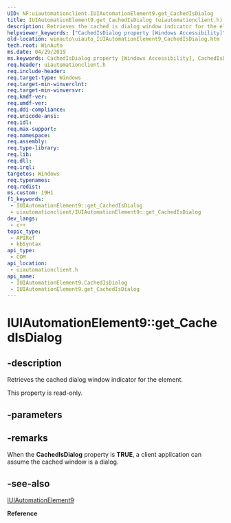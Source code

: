 ```yaml
---
UID: NF:uiautomationclient.IUIAutomationElement9.get_CachedIsDialog
title: IUIAutomationElement9.get_CachedIsDialog (uiautomationclient.h)
description: Retrieves the cached is dialog window indicator for the element.
helpviewer_keywords: ["CachedIsDialog property [Windows Accessibility]","CachedIsDialog property [Windows Accessibility]","IUIAutomationElement9 interface","IUIAutomationElement9 interface [Windows Accessibility]","CachedIsDialog property","IUIAutomationElement9.CachedIsDialog","IUIAutomationElement9.get_CachedIsDialog","IUIAutomationElement9::CachedIsDialog","IUIAutomationElement9::get_CachedIsDialog","get_CachedIsDialog","uiautomationclient/IUIAutomationElement9::CachedIsDialog","uiautomationclient/IUIAutomationElement9::get_CachedIsDialog","winauto.uiauto_IUIAutomationElement9_CachedIsDialog"]
old-location: winauto\uiauto_IUIAutomationElement9_CachedIsDialog.htm
tech.root: WinAuto
ms.date: 04/29/2019
ms.keywords: CachedIsDialog property [Windows Accessibility], CachedIsDialog property [Windows Accessibility],IUIAutomationElement9 interface, IUIAutomationElement9 interface [Windows Accessibility],CachedIsDialog property, IUIAutomationElement9.CachedIsDialog, IUIAutomationElement9.get_CachedIsDialog, IUIAutomationElement9::CachedIsDialog, IUIAutomationElement9::get_CachedIsDialog, get_CachedIsDialog, uiautomationclient/IUIAutomationElement9::CachedIsDialog, uiautomationclient/IUIAutomationElement9::get_CachedIsDialog, winauto.uiauto_IUIAutomationElement9_CachedIsDialog
req.header: uiautomationclient.h
req.include-header: 
req.target-type: Windows
req.target-min-winverclnt: 
req.target-min-winversvr: 
req.kmdf-ver: 
req.umdf-ver: 
req.ddi-compliance: 
req.unicode-ansi: 
req.idl: 
req.max-support: 
req.namespace: 
req.assembly: 
req.type-library: 
req.lib: 
req.dll: 
req.irql: 
targetos: Windows
req.typenames: 
req.redist: 
ms.custom: 19H1
f1_keywords:
 - IUIAutomationElement9::get_CachedIsDialog
 - uiautomationclient/IUIAutomationElement9::get_CachedIsDialog
dev_langs:
 - c++
topic_type:
 - APIRef
 - kbSyntax
api_type:
 - COM
api_location:
 - uiautomationclient.h
api_name:
 - IUIAutomationElement9.CachedIsDialog
 - IUIAutomationElement9.get_CachedIsDialog
---
```


# IUIAutomationElement9::get_CachedIsDialog


## -description

Retrieves the cached dialog window indicator for the element.

This property is read-only.

## -parameters

## -remarks

When the <b>CachedIsDialog</b> property is <b>TRUE</b>, a client application can assume the cached window is a dialog.

## -see-also

[IUIAutomationElement9](nn-uiautomationclient-iuiautomationelement9.md)

<b>Reference</b>

